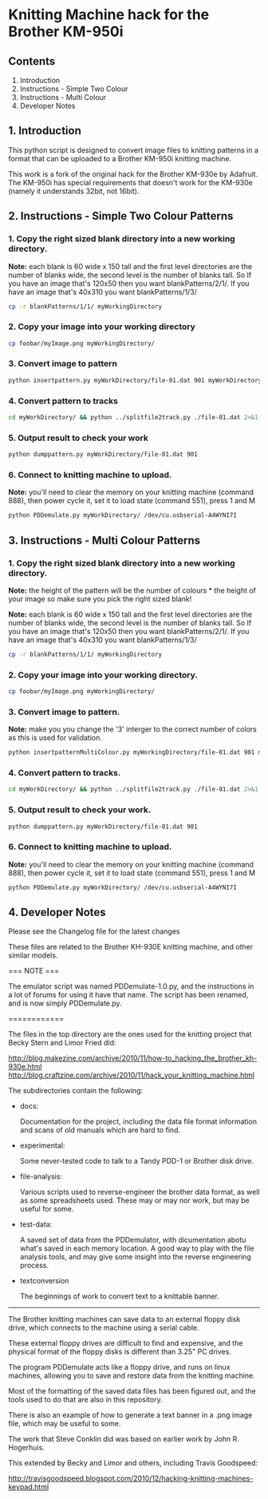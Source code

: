 # Knitting Machine hack for the Brother KM-950i

## Contents

1. Introduction
2. Instructions - Simple Two Colour
3. Instructions - Multi Colour
4. Developer Notes



## 1. Introduction

This python script is designed to convert image files to knitting patterns in a format that can be uploaded to a Brother KM-950i knitting machine.

This work is a fork of the original hack for the Brother KM-930e by Adafruit. The KM-950i has special requirements that doesn't work for the KM-930e (namely it understands 32bit, not 16bit).



## 2. Instructions - Simple Two Colour Patterns

### 1. Copy the right sized blank directory into a new working directory.

**Note:** each blank is 60 wide x 150 tall and the first level directories are the number of blanks wide, the second level is the number of blanks tall. So If you have an image that's 120x50 then you want blankPatterns/2/1/. If you have an image that's 40x310 you want blankPatterns/1/3/

```bash
cp -r blankPatterns/1/1/ myWorkingDirectory
```

### 2. Copy your image into your working directory
```bash
cp foobar/myImage.png myWorkingDirectory/
```

### 3. Convert image to pattern
```bash
python insertpattern.py myWorkDirectory/file-01.dat 901 myWorkDirectory/myImage.png myWorkDirectory/file-01.dat
```

### 4. Convert pattern to tracks
```bash
cd myWorkDirectory/ && python ../splitfile2track.py ./file-01.dat 2>&1 && cd ../
```

### 5. Output result to check your work
```bash
python dumppattern.py myWorkDirectory/file-01.dat 901
```

### 6. Connect to knitting machine to upload.

**Note:** you'll need to clear the memory on your knitting machine (command 888), then power cycle it, set it to load state (command 551), press 1 and M

```bash
python PDDemulate.py myWorkDirectory/ /dev/cu.usbserial-A4WYNI7I
```



## 3. Instructions - Multi Colour Patterns

### 1. Copy the right sized blank directory into a new working directory.

**Note:** the height of the pattern will be the number of colours * the height of your image so make sure you pick the right sized blank!

**Note:** each blank is 60 wide x 150 tall and the first level directories are the number of blanks wide, the second level is the number of blanks tall. So If you have an image that's 120x50 then you want blankPatterns/2/1/. If you have an image that's 40x310 you want blankPatterns/1/3/

```bash
cp -r blankPatterns/1/1/ myWorkingDirectory
```

### 2. Copy your image into your working directory.
```bash
cp foobar/myImage.png myWorkingDirectory/
```

### 3. Convert image to pattern.

**Note:** make you you change the '3' interger to the correct number of colors as this is used for validation.

```bash
python insertpatternMultiColour.py myWorkingDirectory/file-01.dat 901 myWorkingDirectory/myImage.png 3 myWorkingDirectory/file-01.dat 
```

### 4. Convert pattern to tracks.
```bash
cd myWorkDirectory/ && python ../splitfile2track.py ./file-01.dat 2>&1 && cd ../
```

### 5. Output result to check your work.
```bash
python dumppattern.py myWorkDirectory/file-01.dat 901
```

### 6. Connect to knitting machine to upload.

**Note:** you'll need to clear the memory on your knitting machine (command 888), then power cycle it, set it to load state (command 551), press 1 and M

```bash
python PDDemulate.py myWorkDirectory/ /dev/cu.usbserial-A4WYNI7I
```


## 4. Developer Notes

Please see the Changelog file for the latest changes

These files are related to the Brother KH-930E knitting machine, and other similar models.

=== NOTE ===

The emulator script was named PDDemulate-1.0.py, and the instructions in a lot of forums for using it have that name.
The script has been renamed, and is now simply PDDemulate.py.

============

The files in the top directory are the ones used for the knitting project that Becky Stern and Limor Fried did:

http://blog.makezine.com/archive/2010/11/how-to_hacking_the_brother_kh-930e.html
http://blog.craftzine.com/archive/2010/11/hack_your_knitting_machine.html

The subdirectories contain the following:

* docs:

  Documentation for the project, including the data file format information and
  scans of old manuals which are hard to find.

* experimental:

  Some never-tested code to talk to a Tandy PDD-1 or Brother disk drive.

* file-analysis:

  Various scripts used to reverse-engineer the brother data format, as well as some spreadsheets used.
  These may or may nor work, but may be useful for some.

* test-data:

  A saved set of data from the PDDemulator, with dicumentation abotu what's saved in each memory location.
  A good way to play with the file analysis tools, and may give some insight into the reverse engineering
  process.

* textconversion

  The beginnings of work to convert text to a knittable banner.

--------------------------

The Brother knitting machines can save data to an external floppy disk drive, which connects to the machine using a serial cable.

These external floppy drives are difficult to find and expensive, and the physical format of the floppy disks is different than 3.25" PC drives.

The program PDDemulate acts like a floppy drive, and runs on linux machines, allowing you to save and restore data from the knitting machine.

Most of the formatting of the saved data files has been figured out, and the tools used to do that are also in this repository.

There is also an example of how to generate a text banner in a .png image file, 
which may be useful to some.

The work that Steve Conklin did was based on earlier work by John R. Hogerhuis.

This extended by Becky and Limor and others, including Travis Goodspeed:

http://travisgoodspeed.blogspot.com/2010/12/hacking-knitting-machines-keypad.html
